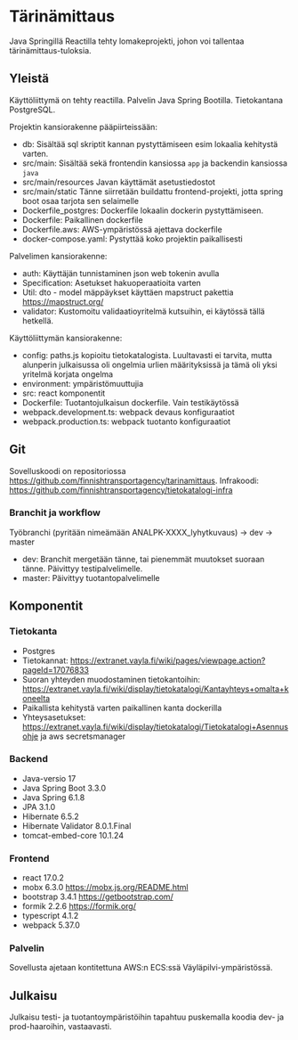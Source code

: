 # Tärinämittaus

Java Springillä Reactilla tehty lomakeprojekti, johon voi tallentaa tärinämittaus-tuloksia.

## Yleistä

Käyttöliittymä on tehty reactilla. Palvelin Java Spring Bootilla. Tietokantana PostgreSQL.

Projektin kansiorakenne pääpiirteissään:

- db: Sisältää sql skriptit kannan pystyttämiseen esim lokaalia kehitystä varten.
- src/main: Sisältää sekä frontendin kansiossa ```app``` ja backendin kansiossa ```java```
- src/main/resources Javan käyttämät asetustiedostot
- src/main/static Tänne siirretään buildattu frontend-projekti, jotta spring boot osaa tarjota sen selaimelle
- Dockerfile_postgres: Dockerfile lokaalin dockerin pystyttämiseen.
- Dockerfile: Paikallinen dockerfile
- Dockerfile.aws: AWS-ympäristössä ajettava dockerfile
- docker-compose.yaml: Pystyttää koko projektin paikallisesti

Palvelimen kansiorakenne:
- auth: Käyttäjän tunnistaminen json web tokenin avulla
- Specification: Asetukset hakuoperaatioita varten
- Util: dto - model mäppäykset käyttäen mapstruct pakettia <https://mapstruct.org/>
- validator: Kustomoitu validaatioyritelmä kutsuihin, ei käytössä tällä hetkellä.

Käyttöliittymän kansiorakenne:

- config: paths.js kopioitu tietokatalogista. Luultavasti ei tarvita, mutta alunperin julkaisussa oli ongelmia urlien määrityksissä ja tämä oli yksi yritelmä korjata ongelma
- environment: ympäristömuuttujia
- src: react komponentit
- Dockerfile: Tuotantojulkaisun dockerfile. Vain testikäytössä
- webpack.development.ts: webpack devaus konfiguraatiot
- webpack.production.ts: webpack tuotanto konfiguraatiot

## Git

Sovelluskoodi on repositoriossa <https://github.com/finnishtransportagency/tarinamittaus>.
Infrakoodi: https://github.com/finnishtransportagency/tietokatalogi-infra

### Branchit ja workflow

Työbranchi (pyritään nimeämään ANALPK-XXXX_lyhytkuvaus) -> dev -> master

- dev: Branchit mergetään tänne, tai pienemmät muutokset suoraan tänne. Päivittyy testipalvelimelle.
- master: Päivittyy tuotantopalvelimelle

## Komponentit

### Tietokanta

- Postgres
- Tietokannat: https://extranet.vayla.fi/wiki/pages/viewpage.action?pageId=17076833
- Suoran yhteyden muodostaminen tietokantoihin: https://extranet.vayla.fi/wiki/display/tietokatalogi/Kantayhteys+omalta+koneelta
- Paikallista kehitystä varten paikallinen kanta dockerilla
- Yhteysasetukset: https://extranet.vayla.fi/wiki/display/tietokatalogi/Tietokatalogi+Asennusohje ja aws secretsmanager

### Backend

- Java-versio 17
- Java Spring Boot 3.3.0
- Java Spring 6.1.8
- JPA 3.1.0
- Hibernate 6.5.2
- Hibernate Validator 8.0.1.Final
- tomcat-embed-core 10.1.24

### Frontend

- react 17.0.2
- mobx 6.3.0 <https://mobx.js.org/README.html>
- bootstrap 3.4.1 <https://getbootstrap.com/>
- formik 2.2.6 <https://formik.org/>
- typescript 4.1.2
- webpack 5.37.0

### Palvelin

Sovellusta ajetaan kontitettuna AWS:n ECS:ssä Väyläpilvi-ympäristössä.

## Julkaisu

Julkaisu testi- ja tuotantoympäristöihin tapahtuu puskemalla koodia dev- ja prod-haaroihin, vastaavasti.